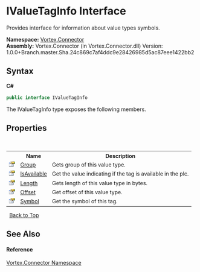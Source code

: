 # IValueTagInfo Interface
 

Provides interface for information about value types symbols.

**Namespace:**&nbsp;<a href="N_Vortex_Connector.md">Vortex.Connector</a><br />**Assembly:**&nbsp;Vortex.Connector (in Vortex.Connector.dll) Version: 1.0.0+Branch.master.Sha.24c869c7af4ddc9e28426985d5ac87eee1422bb2

## Syntax

**C#**<br />
``` C#
public interface IValueTagInfo
```

The IValueTagInfo type exposes the following members.


## Properties
&nbsp;<table><tr><th></th><th>Name</th><th>Description</th></tr><tr><td>![Public property](media/pubproperty.gif "Public property")</td><td><a href="P_Vortex_Connector_IValueTagInfo_Group.md">Group</a></td><td>
Gets group of this value type.</td></tr><tr><td>![Public property](media/pubproperty.gif "Public property")</td><td><a href="P_Vortex_Connector_IValueTagInfo_IsAvailable.md">IsAvailable</a></td><td>
Get the value indicating if the tag is available in the plc.</td></tr><tr><td>![Public property](media/pubproperty.gif "Public property")</td><td><a href="P_Vortex_Connector_IValueTagInfo_Length.md">Length</a></td><td>
Gets length of this value type in bytes.</td></tr><tr><td>![Public property](media/pubproperty.gif "Public property")</td><td><a href="P_Vortex_Connector_IValueTagInfo_Offset.md">Offset</a></td><td>
Get offset of this value type.</td></tr><tr><td>![Public property](media/pubproperty.gif "Public property")</td><td><a href="P_Vortex_Connector_IValueTagInfo_Symbol.md">Symbol</a></td><td>
Get the symbol of this tag.</td></tr></table>&nbsp;
<a href="#ivaluetaginfo-interface">Back to Top</a>

## See Also


#### Reference
<a href="N_Vortex_Connector.md">Vortex.Connector Namespace</a><br />